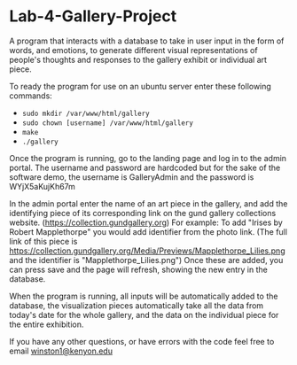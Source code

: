 # Lab-4-Gallery-Project

A program that interacts with a database to take in user input in the form of words, and emotions, to generate different visual representations of people's thoughts and responses to the gallery exhibit or individual art piece.

To ready the program for use on an ubuntu server enter these following commands:
- ```sudo mkdir /var/www/html/gallery```
- ```sudo chown [username] /var/www/html/gallery```
- ```make```
- ```./gallery```

Once the program is running, go to the landing page and log in to the admin portal. The username and password are hardcoded but for the sake of the software demo, the username is GalleryAdmin and the password is WYjX5aKujKh67m

In the admin portal enter the name of an art piece in the gallery, and add the identifying piece of its corresponding link on the gund gallery collections website. (https://collection.gundgallery.org)
  For example: 
    To add "Irises by Robert Mapplethorpe" you would add identifier from the photo link. (The full link of this piece is https://collection.gundgallery.org/Media/Previews/Mapplethorpe_Lilies.png and the identifier is "Mapplethorpe_Lilies.png") Once these are added, you can press save and the page will refresh, showing the new entry in the database.
    
When the program is running, all inputs will be automatically added to the database, the visualization pieces automatically take all the data from today's date for the whole gallery, and the data on the individual piece for the entire exhibition.

If you have any other questions, or have errors with the code feel free to email
winston1@kenyon.edu
